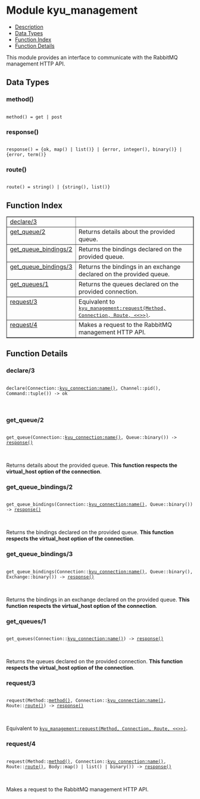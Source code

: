 

# Module kyu_management #
* [Description](#description)
* [Data Types](#types)
* [Function Index](#index)
* [Function Details](#functions)

This module provides an interface to communicate
with the RabbitMQ management HTTP API.

<a name="types"></a>

## Data Types ##




### <a name="type-method">method()</a> ###


<pre><code>
method() = get | post
</code></pre>




### <a name="type-response">response()</a> ###


<pre><code>
response() = {ok, map() | list()} | {error, integer(), binary()} | {error, term()}
</code></pre>




### <a name="type-route">route()</a> ###


<pre><code>
route() = string() | {string(), list()}
</code></pre>

<a name="index"></a>

## Function Index ##


<table width="100%" border="1" cellspacing="0" cellpadding="2" summary="function index"><tr><td valign="top"><a href="#declare-3">declare/3</a></td><td></td></tr><tr><td valign="top"><a href="#get_queue-2">get_queue/2</a></td><td>Returns details about the provided queue.</td></tr><tr><td valign="top"><a href="#get_queue_bindings-2">get_queue_bindings/2</a></td><td>Returns the bindings declared on the provided queue.</td></tr><tr><td valign="top"><a href="#get_queue_bindings-3">get_queue_bindings/3</a></td><td>Returns the bindings in an exchange declared on the provided queue.</td></tr><tr><td valign="top"><a href="#get_queues-1">get_queues/1</a></td><td>Returns the queues declared on the provided connection.</td></tr><tr><td valign="top"><a href="#request-3">request/3</a></td><td>Equivalent to <a href="kyu_management.md#request-4"><tt>kyu_management:request(Method, Connection, Route, &lt;&lt;&gt;&gt;)</tt></a>.</td></tr><tr><td valign="top"><a href="#request-4">request/4</a></td><td>Makes a request to the RabbitMQ management HTTP API.</td></tr></table>


<a name="functions"></a>

## Function Details ##

<a name="declare-3"></a>

### declare/3 ###

<pre><code>
declare(Connection::<a href="kyu_connection.md#type-name">kyu_connection:name()</a>, Channel::pid(), Command::tuple()) -&gt; ok
</code></pre>
<br />

<a name="get_queue-2"></a>

### get_queue/2 ###

<pre><code>
get_queue(Connection::<a href="kyu_connection.md#type-name">kyu_connection:name()</a>, Queue::binary()) -&gt; <a href="#type-response">response()</a>
</code></pre>
<br />

Returns details about the provided queue.
__This function respects the virtual_host option of the connection__.

<a name="get_queue_bindings-2"></a>

### get_queue_bindings/2 ###

<pre><code>
get_queue_bindings(Connection::<a href="kyu_connection.md#type-name">kyu_connection:name()</a>, Queue::binary()) -&gt; <a href="#type-response">response()</a>
</code></pre>
<br />

Returns the bindings declared on the provided queue.
__This function respects the virtual_host option of the connection__.

<a name="get_queue_bindings-3"></a>

### get_queue_bindings/3 ###

<pre><code>
get_queue_bindings(Connection::<a href="kyu_connection.md#type-name">kyu_connection:name()</a>, Queue::binary(), Exchange::binary()) -&gt; <a href="#type-response">response()</a>
</code></pre>
<br />

Returns the bindings in an exchange declared on the provided queue.
__This function respects the virtual_host option of the connection__.

<a name="get_queues-1"></a>

### get_queues/1 ###

<pre><code>
get_queues(Connection::<a href="kyu_connection.md#type-name">kyu_connection:name()</a>) -&gt; <a href="#type-response">response()</a>
</code></pre>
<br />

Returns the queues declared on the provided connection.
__This function respects the virtual_host option of the connection__.

<a name="request-3"></a>

### request/3 ###

<pre><code>
request(Method::<a href="#type-method">method()</a>, Connection::<a href="kyu_connection.md#type-name">kyu_connection:name()</a>, Route::<a href="#type-route">route()</a>) -&gt; <a href="#type-response">response()</a>
</code></pre>
<br />

Equivalent to [`kyu_management:request(Method, Connection, Route, <<>>)`](kyu_management.md#request-4).

<a name="request-4"></a>

### request/4 ###

<pre><code>
request(Method::<a href="#type-method">method()</a>, Connection::<a href="kyu_connection.md#type-name">kyu_connection:name()</a>, Route::<a href="#type-route">route()</a>, Body::map() | list() | binary()) -&gt; <a href="#type-response">response()</a>
</code></pre>
<br />

Makes a request to the RabbitMQ management HTTP API.

